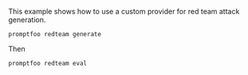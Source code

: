 This example shows how to use a custom provider for red team attack generation.

```
promptfoo redteam generate
```

Then

```
promptfoo redteam eval
```
